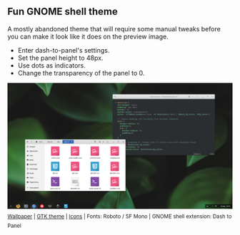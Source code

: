 ## Fun GNOME shell theme

A mostly abandoned theme that will require some manual tweaks before you can make it look like it does on the preview image.

- Enter dash-to-panel's settings.
- Set the panel height to 48px.
- Use dots as indicators.
- Change the transparency of the panel to 0.

![Fun GNOME shell theme](preview.png?raw=true)
<sub>[Wallpaper](https://i.pinimg.com/originals/e9/7d/89/e97d89b19813d0bf617fb14e33cbab97.jpg) | [GTK theme](https://github.com/lassekongo83/stilo-themes) | [Icons](https://github.com/vinceliuice/Tela-icon-theme) | Fonts: Roboto / SF Mono | GNOME shell extension: Dash to Panel</sub>
